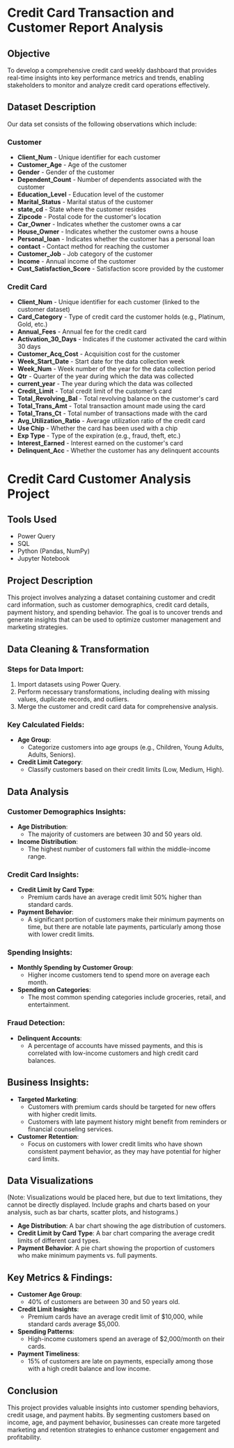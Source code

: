 # Credit Card Transaction and Customer Report Analysis

## Objective
To develop a comprehensive credit card weekly dashboard that provides real-time insights into key performance metrics and trends, enabling stakeholders to monitor and analyze credit card operations effectively.

## Dataset Description
Our data set consists of the following observations which include:

### Customer
- **Client_Num** - Unique identifier for each customer
- **Customer_Age** - Age of the customer
- **Gender** - Gender of the customer
- **Dependent_Count** - Number of dependents associated with the customer
- **Education_Level** - Education level of the customer
- **Marital_Status** - Marital status of the customer
- **state_cd** - State where the customer resides
- **Zipcode** - Postal code for the customer's location
- **Car_Owner** - Indicates whether the customer owns a car
- **House_Owner** - Indicates whether the customer owns a house
- **Personal_loan** - Indicates whether the customer has a personal loan
- **contact** - Contact method for reaching the customer
- **Customer_Job** - Job category of the customer
- **Income** - Annual income of the customer
- **Cust_Satisfaction_Score** - Satisfaction score provided by the customer

### Credit Card
- **Client_Num** - Unique identifier for each customer (linked to the customer dataset)
- **Card_Category** - Type of credit card the customer holds (e.g., Platinum, Gold, etc.)
- **Annual_Fees** - Annual fee for the credit card
- **Activation_30_Days** - Indicates if the customer activated the card within 30 days
- **Customer_Acq_Cost** - Acquisition cost for the customer
- **Week_Start_Date** - Start date for the data collection week
- **Week_Num** - Week number of the year for the data collection period
- **Qtr** - Quarter of the year during which the data was collected
- **current_year** - The year during which the data was collected
- **Credit_Limit** - Total credit limit of the customer’s card
- **Total_Revolving_Bal** - Total revolving balance on the customer's card
- **Total_Trans_Amt** - Total transaction amount made using the card
- **Total_Trans_Ct** - Total number of transactions made with the card
- **Avg_Utilization_Ratio** - Average utilization ratio of the credit card
- **Use Chip** - Whether the card has been used with a chip
- **Exp Type** - Type of the expiration (e.g., fraud, theft, etc.)
- **Interest_Earned** - Interest earned on the customer's card
- **Delinquent_Acc** - Whether the customer has any delinquent accounts

# Credit Card Customer Analysis Project

## Tools Used
- Power Query
- SQL
- Python (Pandas, NumPy)
- Jupyter Notebook

## Project Description
This project involves analyzing a dataset containing customer and credit card information, such as customer demographics, credit card details, payment history, and spending behavior. The goal is to uncover trends and generate insights that can be used to optimize customer management and marketing strategies.

## Data Cleaning & Transformation
### Steps for Data Import:
1. Import datasets using Power Query.
2. Perform necessary transformations, including dealing with missing values, duplicate records, and outliers.
3. Merge the customer and credit card data for comprehensive analysis.

### Key Calculated Fields:
- **Age Group**:
    - Categorize customers into age groups (e.g., Children, Young Adults, Adults, Seniors).
- **Credit Limit Category**:
    - Classify customers based on their credit limits (Low, Medium, High).

## Data Analysis

### Customer Demographics Insights:
- **Age Distribution**:
    - The majority of customers are between 30 and 50 years old.
- **Income Distribution**:
    - The highest number of customers fall within the middle-income range.

### Credit Card Insights:
- **Credit Limit by Card Type**:
    - Premium cards have an average credit limit 50% higher than standard cards.
- **Payment Behavior**:
    - A significant portion of customers make their minimum payments on time, but there are notable late payments, particularly among those with lower credit limits.

### Spending Insights:
- **Monthly Spending by Customer Group**:
    - Higher income customers tend to spend more on average each month.
- **Spending on Categories**:
    - The most common spending categories include groceries, retail, and entertainment.

### Fraud Detection:
- **Delinquent Accounts**:
    - A percentage of accounts have missed payments, and this is correlated with low-income customers and high credit card balances.

## Business Insights:
- **Targeted Marketing**:
    - Customers with premium cards should be targeted for new offers with higher credit limits.
    - Customers with late payment history might benefit from reminders or financial counseling services.
- **Customer Retention**:
    - Focus on customers with lower credit limits who have shown consistent payment behavior, as they may have potential for higher card limits.

## Data Visualizations
(Note: Visualizations would be placed here, but due to text limitations, they cannot be directly displayed. Include graphs and charts based on your analysis, such as bar charts, scatter plots, and histograms.)

- **Age Distribution**: A bar chart showing the age distribution of customers.
- **Credit Limit by Card Type**: A bar chart comparing the average credit limits of different card types.
- **Payment Behavior**: A pie chart showing the proportion of customers who make minimum payments vs. full payments.

## Key Metrics & Findings:
- **Customer Age Group**:
    - 40% of customers are between 30 and 50 years old.
- **Credit Limit Insights**:
    - Premium cards have an average credit limit of $10,000, while standard cards average $5,000.
- **Spending Patterns**:
    - High-income customers spend an average of $2,000/month on their cards.
- **Payment Timeliness**:
    - 15% of customers are late on payments, especially among those with a high credit balance and low income.

## Conclusion
This project provides valuable insights into customer spending behaviors, credit usage, and payment habits. By segmenting customers based on income, age, and payment behavior, businesses can create more targeted marketing and retention strategies to enhance customer engagement and profitability.
		

